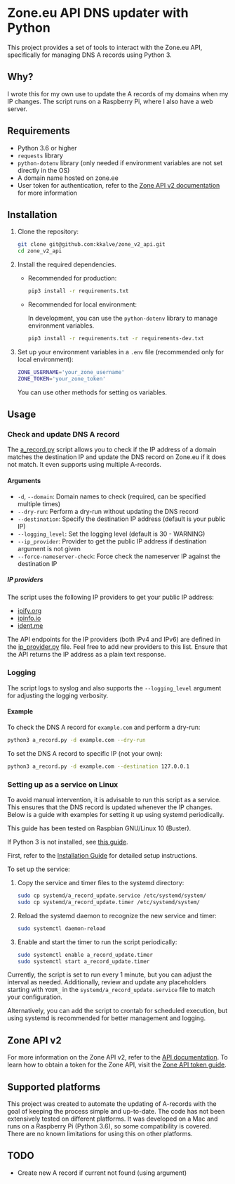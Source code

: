 # Zone.eu API DNS updater with Python
This project provides a set of tools to interact with the Zone.eu API, specifically for managing DNS A records using Python 3.

## Why?
I wrote this for my own use to update the A records of my domains when my IP changes. The script runs on a Raspberry Pi, where I also have a web server.

## Requirements

- Python 3.6 or higher
- `requests` library
- `python-dotenv` library (only needed if environment variables are not set directly in the OS)
- A domain name hosted on zone.ee
- User token for authentication, refer to the [Zone API v2 documentation](#zone-api-v2) for more information

## Installation

1. Clone the repository:
    ```sh
    git clone git@github.com:kkalve/zone_v2_api.git
    cd zone_v2_api
    ```

2. Install the required dependencies.
    - Recommended for production:
        ```sh
        pip3 install -r requirements.txt
        ```

    - Recommended for local environment:

        In development, you can use the `python-dotenv` library to manage environment variables.
        ```sh
        pip3 install -r requirements.txt -r requirements-dev.txt
        ```

3. Set up your environment variables in a `.env` file (recommended only for local environment):
    ```sh
    ZONE_USERNAME='your_zone_username'
    ZONE_TOKEN='your_zone_token'
    ```

    You can use other methods for setting os variables.

## Usage

### Check and update DNS A record

The [a_record.py](a_record.py) script allows you to check if the IP address of a domain matches the destination IP and update the DNS record on Zone.eu if it does not match. It even supports using multiple A-records.

#### Arguments

- `-d`, `--domain`: Domain names to check (required, can be specified multiple times)
- `--dry-run`: Perform a dry-run without updating the DNS record
- `--destination`: Specify the destination IP address (default is your public IP)
- `--logging_level`: Set the logging level (default is 30 - WARNING)
- `--ip_provider`: Provider to get the public IP address if destination argument is not given
- `--force-nameserver-check`: Force check the nameserver IP against the destination IP

##### IP providers
The script uses the following IP providers to get your public IP address:

* [ipify.org](https://www.ipify.org)
* [ipinfo.io](https://ipinfo.io)
* [ident.me](https://api.ident.me/)

The API endpoints for the IP providers (both IPv4 and IPv6) are defined in the [ip_provider.py](ip_provider.py) file. Feel free to add new providers to this list. Ensure that the API returns the IP address as a plain text response.

### Logging
The script logs to syslog and also supports the `--logging_level` argument for adjusting the logging verbosity.

#### Example

To check the DNS A record for `example.com` and perform a dry-run:
```sh
python3 a_record.py -d example.com --dry-run
```

To set the DNS A record to specific IP (not your own):
```sh
python3 a_record.py -d example.com --destination 127.0.0.1
```

### Setting up as a service on Linux
To avoid manual intervention, it is advisable to run this script as a service. This ensures that the DNS record is updated whenever the IP changes. Below is a guide with examples for setting it up using systemd periodically.

This guide has been tested on Raspbian GNU/Linux 10 (Buster).

If Python 3 is not installed, see [this guide](https://projects.raspberrypi.org/en/projects/generic-python-install-python3).

First, refer to the [Installation Guide](#installation-guide) for detailed setup instructions.

To set up the service:

1. Copy the service and timer files to the systemd directory:
    ```sh
    sudo cp systemd/a_record_update.service /etc/systemd/system/
    sudo cp systemd/a_record_update.timer /etc/systemd/system/
    ```

2. Reload the systemd daemon to recognize the new service and timer:
    ```sh
    sudo systemctl daemon-reload
    ```

3. Enable and start the timer to run the script periodically:
    ```sh
    sudo systemctl enable a_record_update.timer
    sudo systemctl start a_record_update.timer
    ```

Currently, the script is set to run every 1 minute, but you can adjust the interval as needed. Additionally, review and update any placeholders starting with `YOUR_` in the `systemd/a_record_update.service` file to match your configuration.

Alternatively, you can add the script to crontab for scheduled execution, but using systemd is recommended for better management and logging.

## Zone API v2
For more information on the Zone API v2, refer to the [API documentation](https://api.zone.eu/v2). To learn how to obtain a token for the Zone API, visit the [Zone API token guide](https://help.zone.eu/en/kb/zone-api-en/).

## Supported platforms
This project was created to automate the updating of A-records with the goal of keeping the process simple and up-to-date. The code has not been extensively tested on different platforms. It was developed on a Mac and runs on a Raspberry Pi (Python 3.6), so some compatibility is covered. There are no known limitations for using this on other platforms.

## TODO
 * Create new A record if current not found (using argument)
